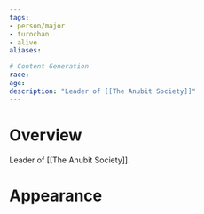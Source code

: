 ```yaml
---
tags:
- person/major
- turochan
- alive
aliases:

# Content Generation
race:
age:
description: "Leader of [[The Anubit Society]]"
---
```

# Overview
Leader of [[The Anubit Society]].
# Appearance
